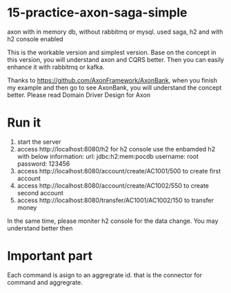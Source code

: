 # 15-practice-axon-saga-simple
axon with in memory db, without rabbitmq or mysql. used saga, h2 and with h2 console enabled

This is the workable version and simplest version. Base on the concept in this version, you will understand axon and CQRS better. Then you can easily enhance it with rabbitmq or kafka.

Thanks to https://github.com/AxonFramework/AxonBank, when you finish my example and then go to see AxonBank, you will understand the concept better.
Please read Domain Driver Design for Axon


# Run it
1. start the server
2. access http://localhost:8080/h2 for h2 console
   use the enbamded h2 with below information:
     url: jdbc:h2:mem:pocdb
     username: root
     password: 123456
3. access http://localhost:8080/account/create/AC1001/500 to create first account
4. access http://localhost:8080/account/create/AC1002/550 to create second account
5. access http://localhost:8080/transfer/AC1001/AC1002/150 to transfer money

In the same time, please moniter h2 console for the data change. You may understand better then

# Important part
Each command is asign to an aggregrate id. that is the connector for command and aggregrate.
